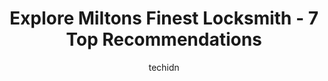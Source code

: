---
layout: ampstory
image: https://i0.wp.com/www.auto.or.id/wp-content/uploads/2023/06/mississauga-locksmith-service-0-milton-1686326778.jpeg?resize=640,853
author: techidn
featured: false
description: Milton, Ontario, Canada is a haven for Locksmith enthusiasts, boasting an impressive array of 7 top-notch establishments. Whether youre a seasoned connoisseur or simply curious to explore t
title: Explore Miltons Finest Locksmith - 7 Top Recommendations
cover:
   title: Explore Miltons Finest Locksmith - 7 Top Recommendations
   subtitle: AUTO.OR.ID
   background: https://www.auto.or.id/wp-content/uploads/2023/06/mississauga-locksmith-service-0-milton-1686326778.jpeg

pages: 
 - layout: thirds
   top: <h1>#1 Key Centres Limited</h1>
   bottom: "<p>Great great service ! I came in lost , Madelyn was very helpful and help me with great recommendations! Great spot for gift ideas ! Ill definitely be back</p>"
   background: https://www.auto.or.id/wp-content/uploads/2023/06/mississauga-locksmith-service-1-milton-1686326780.jpeg
   backgroundblur: true
 - layout: thirds
   top: <h1>#2 Minute Key</h1>
   bottom: "<p>5100 Erin Mills Pkwy, Mississauga, ON L5M 4Z5, Canada</p>"
   background: https://www.auto.or.id/wp-content/uploads/2023/06/mississauga-locksmith-service-2-milton-1686326780.jpeg
   cta:
      link: https://www.auto.or.id/explore-miltons-finest-locksmith-7-top-recommendations/
      text: Explore Miltons Finest Locksmith - 7 Top Recommendations
 - layout: thirds
   top: <h1>#3 Minute Key</h1>
   bottom: "<p>800 Matheson Blvd W, Mississauga, ON L5V 2N6, Canada</p>"
   background: https://images.unsplash.com/photo-1488610883421-64eb350d7f12?ixlib=rb-4.0.3&ixid=MnwxMjA3fDB8MHxwaG90by1wYWdlfHx8fGVufDB8fHx8&auto=format&fit=crop&w=640&h=853&q=80
   cta:
      link: https://www.auto.or.id/explore-miltons-finest-locksmith-7-top-recommendations/
      text: Explore Miltons Finest Locksmith - 7 Top Recommendations
 - layout: thirds
   top: <h1>#4 Milton Mobile Locksmith Pro</h1>
   bottom: "<p>6725 Millcreek Dr, Mississauga, ON L5N 5V3, Canada</p>"
   background: https://images.unsplash.com/photo-1618863099278-75222d755814?ixlib=rb-4.0.3&ixid=MnwxMjA3fDB8MHxwaG90by1wYWdlfHx8fGVufDB8fHx8&auto=format&fit=crop&w=640&h=853&q=80
   cta:
      link: https://www.auto.or.id/explore-miltons-finest-locksmith-7-top-recommendations/
      text: Explore Miltons Finest Locksmith - 7 Top Recommendations
 - layout: thirds
   top: <h1>#5 Minute Key</h1>
   bottom: "<p>4515 Dundas St, Burlington, ON L7M 5B4, Canada</p>"
   background: https://images.unsplash.com/photo-1504887764023-6f27056d186c?ixlib=rb-4.0.3&ixid=MnwxMjA3fDB8MHxwaG90by1wYWdlfHx8fGVufDB8fHx8&auto=format&fit=crop&w=640&h=853&q=80
   cta:
      link: https://www.auto.or.id/explore-miltons-finest-locksmith-7-top-recommendations/
      text: Explore Miltons Finest Locksmith - 7 Top Recommendations
 - layout: thirds
   top: <h1>#6 Mississauga Locksmith Service</h1>
   bottom: "<p>2 Dunwin Dr, Mississauga, ON L5L 3S4, Canada</p>"
   background: https://images.unsplash.com/photo-1507136566006-cfc505b114fc?ixlib=rb-4.0.3&ixid=MnwxMjA3fDB8MHxwaG90by1wYWdlfHx8fGVufDB8fHx8&auto=format&fit=crop&w=640&h=853&q=80
   cta:
      link: https://www.auto.or.id/explore-miltons-finest-locksmith-7-top-recommendations/
      text: Explore Miltons Finest Locksmith - 7 Top Recommendations
 - layout: thirds
   top: <h1>#7 Minute Key</h1>
   bottom: "<p>1280 Steeles Ave E, Milton, ON L9T 6R1, Canada</p>"
   background: https://images.unsplash.com/photo-1623564493214-6137dff043ad?ixlib=rb-4.0.3&ixid=MnwxMjA3fDB8MHxwaG90by1wYWdlfHx8fGVufDB8fHx8&auto=format&fit=crop&w=640&h=853&q=80
   cta:
      link: https://www.auto.or.id/explore-miltons-finest-locksmith-7-top-recommendations/
      text: Explore Miltons Finest Locksmith - 7 Top Recommendations
 - layout: thirds
   middle: Continue reading...
   background: https://images.unsplash.com/photo-1626302592077-206bbcf450ae?ixlib=rb-4.0.3&ixid=MnwxMjA3fDB8MHxwaG90by1wYWdlfHx8fGVufDB8fHx8&auto=format&fit=crop&w=640&h=853&q=80
   cta:
      link: https://www.auto.or.id/explore-miltons-finest-locksmith-7-top-recommendations/
      text: Explore Miltons Finest Locksmith - 7 Top Recommendations

---